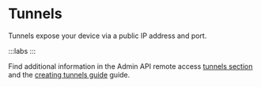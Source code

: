 # Tunnels

Tunnels expose your device via a public IP address and port.

:::labs
:::

Find additional information in the Admin API remote access [tunnels section](/admin-api#Tunnels) and the [creating tunnels guide](/platform/guides/creating-tunnels) guide.
